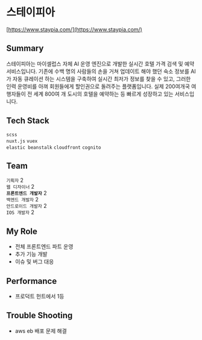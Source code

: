 # 스테이피아
[https://www.staypia.com/](https://www.staypia.com/)

## Summary
스테이피아는 마이셀럽스 자체 AI 운영 엔진으로 개발한 실시간 호텔 가격 검색 및 예약 서비스입니다. 기존에 수백 명의 사람들의 손을 거쳐 업데이트 해야 했던 숙소 정보를 AI가 자동 큐레이션 하는 시스템을 구축하여 실시간 최저가 정보를 찾을 수 있고, 그러한 인력 운영비를 아껴 회원들에게 할인권으로 돌려주는 플랫폼입니다. 실제 200여개국 여행자들이 전 세계 800여 개 도시의 호텔을 예약하는 등 빠르게 성장하고 있는 서비스입니다.

## Tech Stack
`scss`  
`nuxt.js` `vuex`  
`elastic beanstalk` `cloudfront` `cognito`

## Team
`기획자` 2  
`웹 디자이너` 2  
**`프론트엔드 개발자`** 2  
`백엔드 개발자` 2  
`안드로이드 개발자` 2  
`IOS 개발자` 2

## My Role
+ 전체 프론트엔드 파트 운영
+ 추가 기능 개발
+ 이슈 및 버그 대응

## Performance
+ 프로덕트 헌트에서 1등

## Trouble Shooting
+ aws eb 배포 문제 해결
